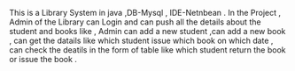 This is a Library System in java ,DB-Mysql , IDE-Netnbean .
In the Project , Admin of the Library can Login and can push all the details about the student and books like , Admin can add a new student 
,can add a new book , can get the datails like which student issue which book on which date , can check the deatils in the form of table like which student return the book or issue the book .
